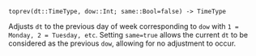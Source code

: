 ```
toprev(dt::TimeType, dow::Int; same::Bool=false) -> TimeType
```

Adjusts `dt` to the previous day of week corresponding to `dow` with `1 = Monday, 2 = Tuesday, etc`. Setting `same=true` allows the current `dt` to be considered as the previous `dow`, allowing for no adjustment to occur.
